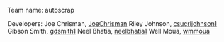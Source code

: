 Team name: autoscrap

Developers:
Joe Chrisman, [JoeChrisman](https://github.com/JoeChrisman)
Riley Johnson, [csucrljohnson1](https://github.com/csucrljohnson1)
Gibson Smith, [gdsmith1](https://github.com/gdsmith1)
Neel Bhatia, [neelbhatia1](https://github.com/neelbhatia1)
Well Moua, [wmmoua](https://github.com/wmmoua)
